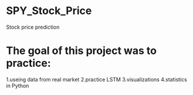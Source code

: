 # SPY_Stock_Price
Stock price prediction

# The goal of this project was to practice:
1.useing data from real market
2.practice LSTM 
3.visualizations
4.statistics in Python

